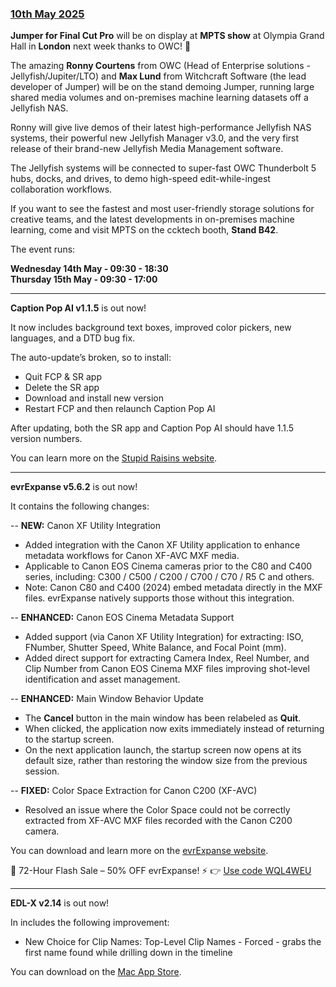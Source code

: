 ### [10th May 2025](/news/20250510)

**Jumper for Final Cut Pro** will be on display at **MPTS show** at Olympia Grand Hall in **London** next week thanks to OWC! 🥳

The amazing **Ronny Courtens** from OWC (Head of Enterprise solutions - Jellyfish/Jupiter/LTO) and **Max Lund** from Witchcraft Software (the lead developer of Jumper) will be on the stand demoing Jumper, running large shared media volumes and on-premises machine learning datasets off a Jellyfish NAS.

Ronny will give live demos of their latest high-performance Jellyfish NAS systems, their powerful new Jellyfish Manager v3.0, and the very first release of their brand-new Jellyfish Media Management software.

The Jellyfish systems will be connected to super-fast OWC Thunderbolt 5 hubs, docks, and drives, to demo high-speed edit-while-ingest collaboration workflows.

If you want to see the fastest and most user-friendly storage solutions for creative teams, and the latest developments in on-premises machine learning, come and visit MPTS on the ccktech booth, **Stand B42**.

The event runs:

**Wednesday 14th May - 09:30 - 18:30**<br />
**Thursday 15th May - 09:30 - 17:00**

---

**Caption Pop AI v1.1.5** is out now!

It now includes background text boxes, improved color pickers, new languages, and a DTD bug fix.

The auto-update’s broken, so to install:

- Quit FCP & SR app
- Delete the SR app
- Download and install new version
- Restart FCP and then relaunch Caption Pop AI

After updating, both the SR app and Caption Pop AI should have 1.1.5 version numbers.

You can learn more on the [Stupid Raisins website](https://stupidraisins.com).

---

**evrExpanse v5.6.2** is out now!

It contains the following changes:

-- **NEW:** Canon XF Utility Integration
- Added integration with the Canon XF Utility application to enhance metadata workflows for Canon XF-AVC MXF media.
- Applicable to Canon EOS Cinema cameras prior to the C80 and C400 series, including: C300 / C500 / C200 / C700 / C70 / R5 C and others.
- Note: Canon C80 and C400 (2024) embed metadata directly in the MXF files. evrExpanse natively supports those without this integration.

-- **ENHANCED:** Canon EOS Cinema Metadata Support
- Added support (via Canon XF Utility Integration) for extracting: ISO, FNumber, Shutter Speed, White Balance, and Focal Point (mm).
- Added direct support for extracting Camera Index, Reel Number, and Clip Number from Canon EOS Cinema MXF files improving shot-level identification and asset management.

-- **ENHANCED:** Main Window Behavior Update
- The **Cancel** button in the main window has been relabeled as **Quit**.
- When clicked, the application now exits immediately instead of returning to the startup screen.
- On the next application launch, the startup screen now opens at its default size, rather than restoring the window size from the previous session.

-- **FIXED:** Color Space Extraction for Canon C200 (XF-AVC)
- Resolved an issue where the Color Space could not be correctly extracted from XF-AVC MXF files recorded with the Canon C200 camera.

You can download and learn more on the [evrExpanse website](https://www.evrapp.cloud/evrexpanse).

🚀 72-Hour Flash Sale – 50% OFF evrExpanse! ⚡
👉 [Use code WQL4WEU](https://evrapp.gumroad.com/l/evrExpanse5/wql4weu)

---

**EDL-X v2.14** is out now!

In includes the following improvement:

- New Choice for Clip Names: Top-Level Clip Names - Forced - grabs the first name found while drilling down in the timeline

You can download on the [Mac App Store](https://apps.apple.com/app/edl-x/id539666579).

